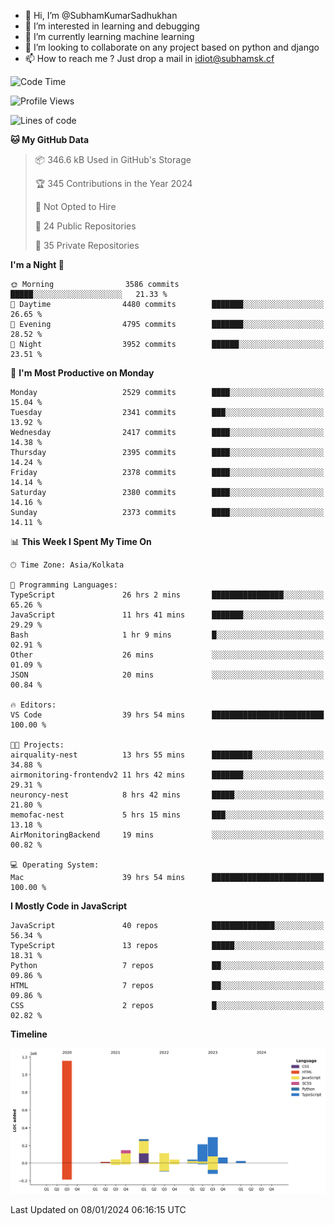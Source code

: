 - 👋 Hi, I’m @SubhamKumarSadhukhan
- 👀 I’m interested in learning and debugging
- 🌱 I’m currently learning machine learning
- 💞️ I’m looking to collaborate on any project based on python and django
- 📫 How to reach me ?
      Just drop a mail in idiot@subhamsk.cf

<!---
SubhamKumarSadhukhan/SubhamKumarSadhukhan is a ✨ special ✨ repository because its `README.md` (this file) appears on your GitHub profile.
You can click the Preview link to take a look at your changes.
--->


<!--START_SECTION:waka-->
![Code Time](http://img.shields.io/badge/Code%20Time-1%2C863%20hrs%2028%20mins-blue)

![Profile Views](http://img.shields.io/badge/Profile%20Views-1-blue)

![Lines of code](https://img.shields.io/badge/From%20Hello%20World%20I%27ve%20Written-2.4%20million%20lines%20of%20code-blue)

**🐱 My GitHub Data** 

> 📦 346.6 kB Used in GitHub's Storage 
 > 
> 🏆 345 Contributions in the Year 2024
 > 
> 🚫 Not Opted to Hire
 > 
> 📜 24 Public Repositories 
 > 
> 🔑 35 Private Repositories 
 > 
**I'm a Night 🦉** 

```text
🌞 Morning                3586 commits        █████░░░░░░░░░░░░░░░░░░░░   21.33 % 
🌆 Daytime                4480 commits        ███████░░░░░░░░░░░░░░░░░░   26.65 % 
🌃 Evening                4795 commits        ███████░░░░░░░░░░░░░░░░░░   28.52 % 
🌙 Night                  3952 commits        ██████░░░░░░░░░░░░░░░░░░░   23.51 % 
```
📅 **I'm Most Productive on Monday** 

```text
Monday                   2529 commits        ████░░░░░░░░░░░░░░░░░░░░░   15.04 % 
Tuesday                  2341 commits        ███░░░░░░░░░░░░░░░░░░░░░░   13.92 % 
Wednesday                2417 commits        ████░░░░░░░░░░░░░░░░░░░░░   14.38 % 
Thursday                 2395 commits        ████░░░░░░░░░░░░░░░░░░░░░   14.24 % 
Friday                   2378 commits        ████░░░░░░░░░░░░░░░░░░░░░   14.14 % 
Saturday                 2380 commits        ████░░░░░░░░░░░░░░░░░░░░░   14.16 % 
Sunday                   2373 commits        ████░░░░░░░░░░░░░░░░░░░░░   14.11 % 
```


📊 **This Week I Spent My Time On** 

```text
🕑︎ Time Zone: Asia/Kolkata

💬 Programming Languages: 
TypeScript               26 hrs 2 mins       ████████████████░░░░░░░░░   65.26 % 
JavaScript               11 hrs 41 mins      ███████░░░░░░░░░░░░░░░░░░   29.29 % 
Bash                     1 hr 9 mins         █░░░░░░░░░░░░░░░░░░░░░░░░   02.91 % 
Other                    26 mins             ░░░░░░░░░░░░░░░░░░░░░░░░░   01.09 % 
JSON                     20 mins             ░░░░░░░░░░░░░░░░░░░░░░░░░   00.84 % 

🔥 Editors: 
VS Code                  39 hrs 54 mins      █████████████████████████   100.00 % 

🐱‍💻 Projects: 
airquality-nest          13 hrs 55 mins      █████████░░░░░░░░░░░░░░░░   34.88 % 
airmonitoring-frontendv2 11 hrs 42 mins      ███████░░░░░░░░░░░░░░░░░░   29.31 % 
neuroncy-nest            8 hrs 42 mins       █████░░░░░░░░░░░░░░░░░░░░   21.80 % 
memofac-nest             5 hrs 15 mins       ███░░░░░░░░░░░░░░░░░░░░░░   13.18 % 
AirMonitoringBackend     19 mins             ░░░░░░░░░░░░░░░░░░░░░░░░░   00.82 % 

💻 Operating System: 
Mac                      39 hrs 54 mins      █████████████████████████   100.00 % 
```

**I Mostly Code in JavaScript** 

```text
JavaScript               40 repos            ██████████████░░░░░░░░░░░   56.34 % 
TypeScript               13 repos            █████░░░░░░░░░░░░░░░░░░░░   18.31 % 
Python                   7 repos             ██░░░░░░░░░░░░░░░░░░░░░░░   09.86 % 
HTML                     7 repos             ██░░░░░░░░░░░░░░░░░░░░░░░   09.86 % 
CSS                      2 repos             █░░░░░░░░░░░░░░░░░░░░░░░░   02.82 % 
```



**Timeline**

![Lines of Code chart](https://raw.githubusercontent.com/SubhamKumarSadhukhan/SubhamKumarSadhukhan/main/assets/bar_graph.png)


 Last Updated on 08/01/2024 06:16:15 UTC
<!--END_SECTION:waka-->
